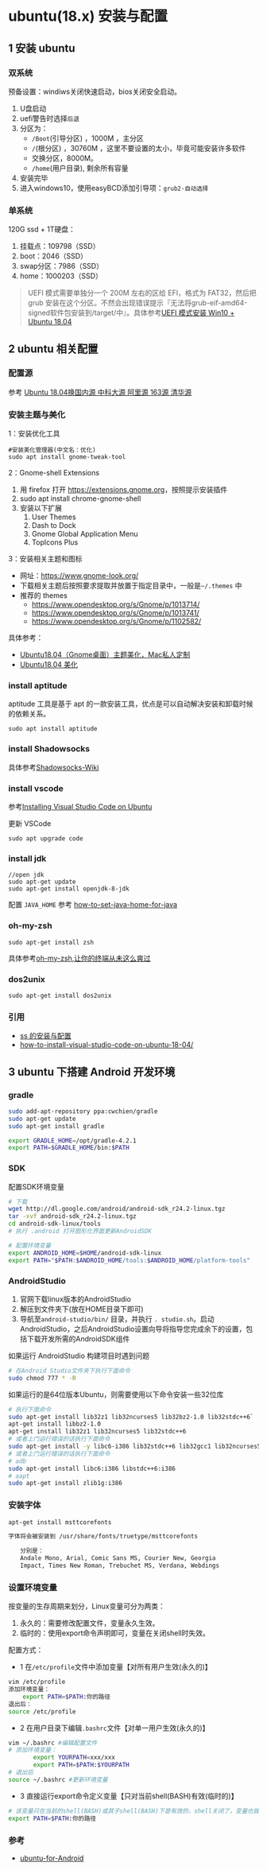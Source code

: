 # ubuntu(18.x) 安装与配置

## 1 安装 ubuntu

### 双系统

预备设置：windiws关闭快速启动，bios关闭安全启动。

1. U盘启动
2. uefi警告时选择`后退`
3. 分区为：
   - `/Boot`(引导分区) ，1000M ，主分区
   - `/`(根分区) ，30760M ，这里不要设置的太小，毕竟可能安装许多软件
   - 交换分区，8000M。
   - `/home`(用户目录), 剩余所有容量
4. 安装完毕
5. 进入windows10，使用easyBCD添加引导项：`grub2-自动选择`

### 单系统

120G ssd + 1T硬盘：

1. 挂载点：109798（SSD）
1. boot：2046（SSD）
1. swap分区：7986（SSD）
1. home：1000203（SSD）

>UEFI 模式需要单独分一个 200M 左右的区给 EFI，格式为 FAT32，然后把 grub 安装在这个分区。不然会出现错误提示『无法将grub-eif-amd64-signed软件包安装到/target/中』。具体参考[UEFI 模式安装 Win10 + Ubuntu 18.04](https://maajiaa.wordpress.com/2018/05/16/installing-win10-ubuntu-in-uefi/)

## 2 ubuntu 相关配置

### 配置源

参考 [Ubuntu 18.04换国内源 中科大源 阿里源 163源 清华源](https://blog.csdn.net/xiangxianghehe/article/details/80112149)

### 安装主题与美化

1：安装优化工具

```shell
#安装美化管理器(中文名：优化)
sudo apt install gnome-tweak-tool
```

2：Gnome-shell Extensions

1. 用 firefox 打开 <https://extensions.gnome.org>，按照提示安装插件
2. sudo apt install chrome-gnome-shell
3. 安装以下扩展
   1. User Themes
   2. Dash to Dock
   3. Gnome Global Application Menu
   4. TopIcons Plus

3：安装相关主题和图标

- 网址：<https://www.gnome-look.org/>
- 下载相关主题后按照要求提取并放置于指定目录中，一般是`~/.themes` 中
- 推荐的 themes
  - <https://www.opendesktop.org/s/Gnome/p/1013714/>
  - <https://www.opendesktop.org/s/Gnome/p/1013741/>
  - <https://www.opendesktop.org/s/Gnome/p/1102582/>

具体参考：

- [Ubuntu18.04（Gnome桌面）主题美化，Mac私人定制](https://blog.csdn.net/zyqblog/article/details/80152016)
- [Ubuntu18.04 美化](https://www.jianshu.com/p/49ed3971170a)

### install aptitude

aptitude 工具是基于 apt 的一款安装工具，优点是可以自动解决安装和卸载时候的依赖关系。

```shell
sudo apt install aptitude
```

### install Shadowsocks

具体参考[Shadowsocks-Wiki](https://github.com/Shadowsocks-Wiki/shadowsocks)

### install vscode

参考[Installing Visual Studio Code on Ubuntu](https://linuxize.com/post/how-to-install-visual-studio-code-on-ubuntu-18-04/)

更新 VSCode

```shell
sudo apt upgrade code
```

### install jdk

```shell
//open jdk
sudo apt-get update
sudo apt-get install openjdk-8-jdk
```

配置 `JAVA_HOME` 参考 [how-to-set-java-home-for-java](https://askubuntu.com/questions/175514/how-to-set-java-home-for-java)

### oh-my-zsh

```shell
sudo apt-get install zsh
```

具体参考[oh-my-zsh,让你的终端从未这么爽过](https://www.jianshu.com/p/d194d29e488c)

### dos2unix

```shell
sudo apt-get install dos2unix
```

### 引用

- [ss 的安装与配置](https://github.com/Shadowsocks-Wiki/shadowsocks/blob/master/6-linux-setup-guide-cn.md)
- [how-to-install-visual-studio-code-on-ubuntu-18-04/](https://linuxize.com/post/how-to-install-visual-studio-code-on-ubuntu-18-04/)

## 3 ubuntu 下搭建 Android 开发环境

### gradle

```bash
sudo add-apt-repository ppa:cwchien/gradle
sudo apt-get update
sudo apt-get install gradle

export GRADLE_HOME=/opt/gradle-4.2.1
export PATH=$GRADLE_HOME/bin:$PATH
```

### SDK

配置SDK环境变量

```bash
# 下载
wget http://dl.google.com/android/android-sdk_r24.2-linux.tgz
tar -xvf android-sdk_r24.2-linux.tgz
cd android-sdk-linux/tools
# 执行 .android 打开图形化界面更新AndroidSDK

# 配置环境变量
export ANDROID_HOME=$HOME/android-sdk-linux
export PATH="$PATH:$ANDROID_HOME/tools:$ANDROID_HOME/platform-tools"
```

### AndroidStudio

1. 官网下载linux版本的AndroidStudio
2. 解压到文件夹下(放在HOME目录下即可)
3. 导航至`android-studio/bin/` 目录，并执行 `. studio.sh`。启动AndroidStudio，之后AndroidStudio设置向导将指导您完成余下的设置，包括下载开发所需的AndroidSDK组件

如果运行 AndroidStudio 构建项目时遇到问题

```bash
# 在Android Studio文件夹下执行下面命令
sudo chmod 777 * -R
```

如果运行的是64位版本Ubuntu，则需要使用以下命令安装一些32位库

```bash
# 执行下面命令
sudo apt-get install lib32z1 lib32ncurses5 lib32bz2-1.0 lib32stdc++6`
apt-get install libbz2-1.0
apt-get install lib32z1 lib32ncurses5 lib32stdc++6
# 或者上门运行错误的话执行下面命令
sudo apt-get install -y libc6-i386 lib32stdc++6 lib32gcc1 lib32ncurses5 lib32z1
# 或者上门运行错误的话执行下面命令
# adb
sudo apt-get install libc6:i386 libstdc++6:i386
# aapt
sudo apt-get install zlib1g:i386
```

### 安装字体

```bash
apt-get install msttcorefonts

字体将会被安装到 /usr/share/fonts/truetype/msttcorefonts

　　分别是：
　　Andale Mono, Arial, Comic Sans MS, Courier New, Georgia
　　Impact, Times New Roman, Trebuchet MS, Verdana, Webdings
```

### 设置环境变量

按变量的生存周期来划分，Linux变量可分为两类：

1. 永久的：需要修改配置文件，变量永久生效。
2. 临时的：使用export命令声明即可，变量在关闭shell时失效。

配置方式：

- 1 在`/etc/profile`文件中添加变量【对所有用户生效(永久的)】

```bash
vim /etc/profile
添加环境变量：
    export PATH=$PATH:你的路径
退出后：
source /etc/profile
```

- 2 在用户目录下编辑`.bashrc`文件【对单一用户生效(永久的)】

```bash
vim ~/.bashrc #编辑配置文件
# 添加环境变量：
       export YOURPATH=xxx/xxx
       export PATH=$PATH:$YOURPATH
# 退出后
source ~/.bashrc #更新环境变量
```

- 3 直接运行export命令定义变量【只对当前shell(BASH)有效(临时的)】

```bash
# 该变量只在当前的shell(BASH)或其子shell(BASH)下是有效的，shell关闭了，变量也就失效了，再打开新shell时就没有这个变量，需要使用的话还需要重新定义
export PATH=$PATH:你的路径
```

### 参考

- [ubuntu-for-Android](https://github.com/gaoneng102/ubuntu-for-Android)
